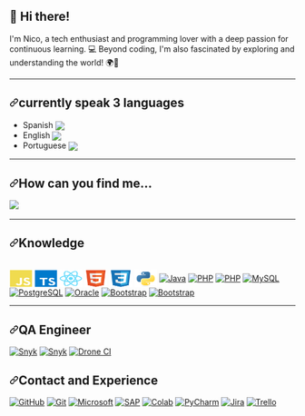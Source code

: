 <h2>🚀 Hi there! </h2>
I'm Nico, a tech enthusiast and programming lover with a deep passion for continuous learning. 
💻 Beyond coding, I'm also fascinated by exploring and understanding the world! 🌍🌟
<hr>

<h2 dir="auto"><a id="user-content--known-languages-" class="anchor" aria-hidden="true" tabindex="-1" href="#-known-languages-"><svg class="octicon octicon-link" viewBox="0 0 16 16" version="1.1" width="16" height="16" aria-hidden="true"><path d="m7.775 3.275 1.25-1.25a3.5 3.5 0 1 1 4.95 4.95l-2.5 2.5a3.5 3.5 0 0 1-4.95 0 .751.751 0 0 1 .018-1.042.751.751 0 0 1 1.042-.018 1.998 1.998 0 0 0 2.83 0l2.5-2.5a2.002 2.002 0 0 0-2.83-2.83l-1.25 1.25a.751.751 0 0 1-1.042-.018.751.751 0 0 1-.018-1.042Zm-4.69 9.64a1.998 1.998 0 0 0 2.83 0l1.25-1.25a.751.751 0 0 1 1.042.018.751.751 0 0 1 .018 1.042l-1.25 1.25a3.5 3.5 0 1 1-4.95-4.95l2.5-2.5a3.5 3.5 0 0 1 4.95 0 .751.751 0 0 1-.018 1.042.751.751 0 0 1-1.042.018 1.998 1.998 0 0 0-2.83 0l-2.5 2.5a1.998 1.998 0 0 0 0 2.83Z"></path></svg></a>currently speak 3 languages </h2>


<ul dir="auto">
<li>Spanish <a target="_blank" rel="noopener noreferrer nofollow" href="https://camo.githubusercontent.com/88a899833817902013505207a928beb94da8ba30f77d527133bb32bd1531e249/68747470733a2f2f7777772e62616e64657261732d6d756e646f2e65732f646174612f666c6167732f656d6f6a692f6170706c652f313630783136302f65732e706e67"><img src="https://camo.githubusercontent.com/88a899833817902013505207a928beb94da8ba30f77d527133bb32bd1531e249/68747470733a2f2f7777772e62616e64657261732d6d756e646f2e65732f646174612f666c6167732f656d6f6a692f6170706c652f313630783136302f65732e706e67" width="30px" align="center" data-canonical-src="https://www.banderas-mundo.es/data/flags/emoji/apple/160x160/es.png" style="max-width: 100%;"></a></li>
<li>English <a target="_blank" rel="noopener noreferrer nofollow" href="https://camo.githubusercontent.com/b5344af1c45905c19ba770040e8b409c028e016c6ce71020c6baccdb5d24d629/68747470733a2f2f7777772e62616e64657261732d6d756e646f2e65732f646174612f666c6167732f656d6f6a692f6170706c652f313630783136302f67622e706e67"><img src="https://camo.githubusercontent.com/b5344af1c45905c19ba770040e8b409c028e016c6ce71020c6baccdb5d24d629/68747470733a2f2f7777772e62616e64657261732d6d756e646f2e65732f646174612f666c6167732f656d6f6a692f6170706c652f313630783136302f67622e706e67" width="30px" align="center" data-canonical-src="https://www.banderas-mundo.es/data/flags/emoji/apple/160x160/gb.png" style="max-width: 100%;"></a></li>
<li>Portuguese <a target="_blank" rel="noopener noreferrer nofollow" href="https://camo.githubusercontent.com/dd52055410304eadd546c05d015d58690d585ea017133207426342a0cb0e26c3/68747470733a2f2f7777772e62616e64657261732d6d756e646f2e65732f646174612f666c6167732f656d6f6a692f6170706c652f313630783136302f62722e706e67"><img src="https://camo.githubusercontent.com/dd52055410304eadd546c05d015d58690d585ea017133207426342a0cb0e26c3/68747470733a2f2f7777772e62616e64657261732d6d756e646f2e65732f646174612f666c6167732f656d6f6a692f6170706c652f313630783136302f62722e706e67" width="30px" align="center" data-canonical-src="https://www.banderas-mundo.es/data/flags/emoji/apple/160x160/br.png" style="max-width: 100%;"></a></li>

</ul>
<hr>
<h2 dir="auto"><a id="user-content--known-languages-" class="anchor" aria-hidden="true" tabindex="-1" href="#-known-languages-"><svg class="octicon octicon-link" viewBox="0 0 16 16" version="1.1" width="16" height="16" aria-hidden="true"><path d="m7.775 3.275 1.25-1.25a3.5 3.5 0 1 1 4.95 4.95l-2.5 2.5a3.5 3.5 0 0 1-4.95 0 .751.751 0 0 1 .018-1.042.751.751 0 0 1 1.042-.018 1.998 1.998 0 0 0 2.83 0l2.5-2.5a2.002 2.002 0 0 0-2.83-2.83l-1.25 1.25a.751.751 0 0 1-1.042-.018.751.751 0 0 1-.018-1.042Zm-4.69 9.64a1.998 1.998 0 0 0 2.83 0l1.25-1.25a.751.751 0 0 1 1.042.018.751.751 0 0 1 .018 1.042l-1.25 1.25a3.5 3.5 0 1 1-4.95-4.95l2.5-2.5a3.5 3.5 0 0 1 4.95 0 .751.751 0 0 1-.018 1.042.751.751 0 0 1-1.042.018 1.998 1.998 0 0 0-2.83 0l-2.5 2.5a1.998 1.998 0 0 0 0 2.83Z"></path></svg></a>How can you find me... </h2>

<a href="https://www.linkedin.com/in/nicolas-dasanbiagio" rel="nofollow">
  <img src="https://camo.githubusercontent.com/591c02e8ff595d43e0b35b1b29aed639a7154b959cd8f8c854b9e176d885b094/68747470733a2f2f696d672e736869656c64732e696f2f62616467652f4c696e6b6564496e2d3030373742353f7374796c653d666f722d7468652d6261646765266c6f676f3d6c696e6b6564696e266c6f676f436f6c6f723d7768697465" data-canonical-src="https://img.shields.io/badge/LinkedIn-0077B5?style=for-the-badge&amp;logo=linkedin&amp;logoColor=white" style="max-width: 100%;">
</a>


<hr>
<h2 dir="auto"><a id="user-content--known-languages-" class="anchor" aria-hidden="true" tabindex="-1" href="#-known-languages-"><svg class="octicon octicon-link" viewBox="0 0 16 16" version="1.1" width="16" height="16" aria-hidden="true"><path d="m7.775 3.275 1.25-1.25a3.5 3.5 0 1 1 4.95 4.95l-2.5 2.5a3.5 3.5 0 0 1-4.95 0 .751.751 0 0 1 .018-1.042.751.751 0 0 1 1.042-.018 1.998 1.998 0 0 0 2.83 0l2.5-2.5a2.002 2.002 0 0 0-2.83-2.83l-1.25 1.25a.751.751 0 0 1-1.042-.018.751.751 0 0 1-.018-1.042Zm-4.69 9.64a1.998 1.998 0 0 0 2.83 0l1.25-1.25a.751.751 0 0 1 1.042.018.751.751 0 0 1 .018 1.042l-1.25 1.25a3.5 3.5 0 1 1-4.95-4.95l2.5-2.5a3.5 3.5 0 0 1 4.95 0 .751.751 0 0 1-.018 1.042.751.751 0 0 1-1.042.018 1.998 1.998 0 0 0-2.83 0l-2.5 2.5a1.998 1.998 0 0 0 0 2.83Z"></path></svg></a>Knowledge </h2>

<div dir="auto"><br>
  <a target="_blank" rel="noopener noreferrer nofollow" href="https://raw.githubusercontent.com/devicons/devicon/master/icons/javascript/javascript-plain.svg"><img align="center" alt="Rafa-Js" height="30" width="40" src="https://raw.githubusercontent.com/devicons/devicon/master/icons/javascript/javascript-plain.svg" style="max-width: 100%;"></a>
  <a target="_blank" rel="noopener noreferrer nofollow" href="https://raw.githubusercontent.com/devicons/devicon/master/icons/typescript/typescript-plain.svg"><img align="center" alt="Rafa-Ts" height="30" width="40" src="https://raw.githubusercontent.com/devicons/devicon/master/icons/typescript/typescript-plain.svg" style="max-width: 100%;"></a>
  <a target="_blank" rel="noopener noreferrer nofollow" href="https://raw.githubusercontent.com/devicons/devicon/master/icons/react/react-original.svg"><img align="center" alt="Rafa-React" height="30" width="40" src="https://raw.githubusercontent.com/devicons/devicon/master/icons/react/react-original.svg" style="max-width: 100%;"></a>
  <a target="_blank" rel="noopener noreferrer nofollow" href="https://raw.githubusercontent.com/devicons/devicon/master/icons/html5/html5-original.svg"><img align="center" alt="Rafa-HTML" height="30" width="40" src="https://raw.githubusercontent.com/devicons/devicon/master/icons/html5/html5-original.svg" style="max-width: 100%;"></a>
  <a target="_blank" rel="noopener noreferrer nofollow" href="https://raw.githubusercontent.com/devicons/devicon/master/icons/css3/css3-original.svg"><img align="center" alt="Rafa-CSS" height="30" width="40" src="https://raw.githubusercontent.com/devicons/devicon/master/icons/css3/css3-original.svg" style="max-width: 100%;"></a>
  <a target="_blank" rel="noopener noreferrer nofollow" href="https://raw.githubusercontent.com/devicons/devicon/master/icons/python/python-original.svg"><img align="center" alt="Rafa-Python" height="30" width="40" src="https://raw.githubusercontent.com/devicons/devicon/master/icons/python/python-original.svg" style="max-width: 100%;"></a>
  <a target="_blank" rel="noopener noreferrer nofollow" href="https://cdn.jsdelivr.net/gh/devicons/devicon/icons/java/java-original.svg"><img align="center" alt="Java" height="30" width="40" src="https://cdn.jsdelivr.net/gh/devicons/devicon/icons/java/java-original.svg" style="max-width: 100%;"></a>
  <a target="_blank" rel="noopener noreferrer nofollow" href="https://icongr.am/devicon/php-original.svg?size=117&color=0dfd35"><img align="center" alt="PHP" height="30" width="40" src="https://icongr.am/devicon/php-original.svg?size=117&color=0dfd35" style="max-width: 100%;"></a>
  <a target="_blank" rel="noopener noreferrer nofollow" href="https://icongr.am/devicon/laravel-plain-wordmark.svg?size=117&color=fd0d0d"><img align="center" alt="PHP" height="30" width="40" src="https://icongr.am/devicon/laravel-plain-wordmark.svg?size=117&color=fd0d0d" style="max-width: 100%;"></a>
  <a target="_blank" rel="noopener noreferrer nofollow" href="https://cdn.jsdelivr.net/gh/devicons/devicon/icons/mysql/mysql-original.svg"><img align="center" alt="MySQL" height="30" width="40" src="https://cdn.jsdelivr.net/gh/devicons/devicon/icons/mysql/mysql-original.svg" style="max-width: 100%;"></a>
  <a target="_blank" rel="noopener noreferrer nofollow" href="https://cdn.jsdelivr.net/gh/devicons/devicon/icons/postgresql/postgresql-plain-wordmark.svg"><img align="center" alt="PostgreSQL" height="30" width="40" src="https://cdn.jsdelivr.net/gh/devicons/devicon/icons/postgresql/postgresql-plain-wordmark.svg" style="max-width: 100%;"></a>
  <a target="_blank" rel="noopener noreferrer nofollow" href="https://cdn.jsdelivr.net/gh/devicons/devicon/icons/oracle/oracle-original.svg"><img align="center" alt="Oracle" height="30" width="40" src="https://cdn.jsdelivr.net/gh/devicons/devicon/icons/oracle/oracle-original.svg" style="max-width: 100%;"></a>
  <a target="_blank" rel="noopener noreferrer nofollow" href="https://camo.githubusercontent.com/b13ed67c809178963ce9d538175b02649800772be1ce0cb02da5879e5614e236/68747470733a2f2f696d672e736869656c64732e696f2f62616467652f426f6f7473747261702d3536334437433f7374796c653d666f722d7468652d6261646765266c6f676f3d626f6f747374726170266c6f676f436f6c6f723d7768697465">
  <a target="_blank" rel="noopener noreferrer nofollow" href="https://cdn.jsdelivr.net/gh/devicons/devicon/icons/bootstrap/bootstrap-plain-wordmark.svg"><img align="center" alt="Bootstrap" height="30" width="40" src="https://cdn.jsdelivr.net/gh/devicons/devicon/icons/bootstrap/bootstrap-plain-wordmark.svg" style="max-width: 100%;"></a>
    <a target="_blank" rel="noopener noreferrer nofollow" href="https://icongr.am/devicon/django-plain.svg?size=117&color=0dfd35"><img align="center" alt="Bootstrap" height="30" width="40" src="https://icongr.am/devicon/django-plain.svg?size=117&color=0dfd35" style="max-width: 100%;"></a>
</div>
<hr>
<h2 dir="auto"><a id="user-content--known-languages-" class="anchor" aria-hidden="true" tabindex="-1" href="#-known-languages-"><svg class="octicon octicon-link" viewBox="0 0 16 16" version="1.1" width="16" height="16" aria-hidden="true"><path d="m7.775 3.275 1.25-1.25a3.5 3.5 0 1 1 4.95 4.95l-2.5 2.5a3.5 3.5 0 0 1-4.95 0 .751.751 0 0 1 .018-1.042.751.751 0 0 1 1.042-.018 1.998 1.998 0 0 0 2.83 0l2.5-2.5a2.002 2.002 0 0 0-2.83-2.83l-1.25 1.25a.751.751 0 0 1-1.042-.018.751.751 0 0 1-.018-1.042Zm-4.69 9.64a1.998 1.998 0 0 0 2.83 0l1.25-1.25a.751.751 0 0 1 1.042.018.751.751 0 0 1 .018 1.042l-1.25 1.25a3.5 3.5 0 1 1-4.95-4.95l2.5-2.5a3.5 3.5 0 0 1 4.95 0 .751.751 0 0 1-.018 1.042.751.751 0 0 1-1.042.018 1.998 1.998 0 0 0-2.83 0l-2.5 2.5a1.998 1.998 0 0 0 0 2.83Z"></path></svg></a>QA Engineer</h2>

[![Snyk](https://img.shields.io/badge/Postman-4C4A73?style=for-the-badge&logo=&logoColor=red)](https://img.shields.io/badge/Snyk-4C4A73?style=for-the-badge&logo=snyk&logoColor=red)
[![Snyk](https://img.shields.io/badge/Mulesoft-4C4A73?style=for-the-badge&logo=&logoColor=white)](https://img.shields.io/badge/Snyk-4C4A73?style=for-the-badge&logo=snyk&logoColor=white)
[![Drone CI](https://img.shields.io/badge/AnyPoint_PlatForm-212121?style=for-the-badge&logo=&logoColor=white)](https://img.shields.io/badge/Drone_CI-212121?style=for-the-badge&logo=drone&logoColor=white)

<h2 dir="auto"><a id="user-content--known-languages-" class="anchor" aria-hidden="true" tabindex="-1" href="#-known-languages-"><svg class="octicon octicon-link" viewBox="0 0 16 16" version="1.1" width="16" height="16" aria-hidden="true"><path d="m7.775 3.275 1.25-1.25a3.5 3.5 0 1 1 4.95 4.95l-2.5 2.5a3.5 3.5 0 0 1-4.95 0 .751.751 0 0 1 .018-1.042.751.751 0 0 1 1.042-.018 1.998 1.998 0 0 0 2.83 0l2.5-2.5a2.002 2.002 0 0 0-2.83-2.83l-1.25 1.25a.751.751 0 0 1-1.042-.018.751.751 0 0 1-.018-1.042Zm-4.69 9.64a1.998 1.998 0 0 0 2.83 0l1.25-1.25a.751.751 0 0 1 1.042.018.751.751 0 0 1 .018 1.042l-1.25 1.25a3.5 3.5 0 1 1-4.95-4.95l2.5-2.5a3.5 3.5 0 0 1 4.95 0 .751.751 0 0 1-.018 1.042.751.751 0 0 1-1.042.018 1.998 1.998 0 0 0-2.83 0l-2.5 2.5a1.998 1.998 0 0 0 0 2.83Z"></path></svg></a>Contact and Experience</h2>

[![GitHub](https://img.shields.io/badge/GitHub-100000?style=for-the-badge&logo=github&logoColor=white)](https://img.shields.io/badge/GitHub-100000?style=for-the-badge&logo=github&logoColor=white)
[![Git](https://img.shields.io/badge/GIT-E44C30?style=for-the-badge&logo=git&logoColor=white)](https://img.shields.io/badge/GIT-E44C30?style=for-the-badge&logo=git&logoColor=white)
[![Microsoft](https://img.shields.io/badge/Microsoft-666666?style=for-the-badge&logo=microsoft&logoColor=white)](https://img.shields.io/badge/Microsoft-666666?style=for-the-badge&logo=microsoft&logoColor=white)
[![SAP](https://img.shields.io/badge/SAP-0FAAFF?style=for-the-badge&logo=sap&logoColor=white)](https://img.shields.io/badge/SAP-0FAAFF?style=for-the-badge&logo=sap&logoColor=white)
[![Colab](https://img.shields.io/badge/Colab-F9AB00?style=for-the-badge&logo=googlecolab&color=525252)](https://img.shields.io/badge/Colab-F9AB00?style=for-the-badge&logo=googlecolab&color=525252)
[![PyCharm](https://img.shields.io/badge/PyCharm-000000.svg?style=for-the-badge&logo=PyCharm&logoColor=white)](https://img.shields.io/badge/PyCharm-000000.svg?style=for-the-badge&logo=PyCharm&logoColor=white)
[![Jira](https://img.shields.io/badge/Jira-0052CC?style=for-the-badge&logo=Jira&logoColor=white)](https://img.shields.io/badge/Jira-0052CC?style=for-the-badge&logo=Jira&logoColor=white)
[![Trello](https://img.shields.io/badge/Trello-0052CC?style=for-the-badge&logo=trello&logoColor=white)](https://img.shields.io/badge/Trello-0052CC?style=for-the-badge&logo=trello&logoColor=white)

